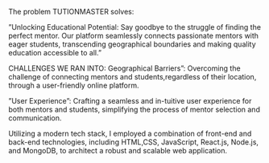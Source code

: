 The problem TUTIONMASTER solves:

”Unlocking Educational Potential: Say goodbye to the struggle of finding the perfect mentor. Our platform seamlessly
connects passionate mentors with eager students, transcending geographical boundaries and making quality education
accessible to all.”

CHALLENGES WE RAN INTO: 
 Geographical Barriers”: Overcoming the challenge of connecting mentors and students,regardless of their location, through a user-friendly online platform.
  
”User Experience”: Crafting a seamless and in-tuitive user experience for both mentors and students, simplifying the process of mentor selection and communication.

Utilizing a modern tech stack, I employed a combination of front-end and back-end technologies, including HTML,CSS, JavaScript, React.js, Node.js, and MongoDB, to architect a robust and scalable web application.
